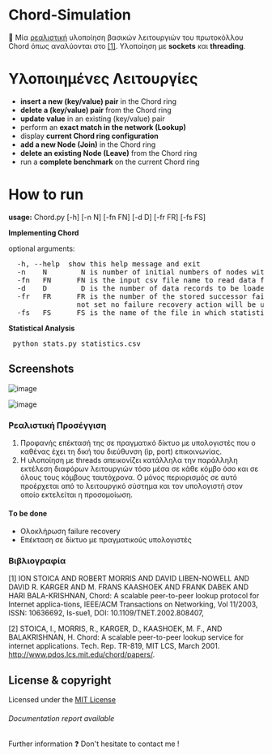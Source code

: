 # Chord-Simulation
:pushpin: Μία [ρεαλιστική](#Ρεαλιστική-Προσέγγιση) υλοποίηση βασικών λειτουργιών του πρωτοκόλλου Chord όπως αναλύονται στο [[1]](#Βιβλιογραφία). Υλοποίηση με **sockets** και **threading**. 

# Υλοποιημένες Λειτουργίες

- **insert a new (key/value) pair** in the Chord ring</br>
 - **delete a (key/value) pair** from the Chord ring</br>
 - **update value** in an existing (key/value) pair</br>
 - perform an **exact match in the network (Lookup)**</br>
 - display **current Chord ring configuration**</br>
 - **add a new Node (Join)** in the Chord ring</br>
 - **delete an existing Node (Leave)** from the Chord ring</br>
-  run a **complete benchmark** on the current Chord ring</br>

# How to run

**usage:** Chord.py [-h] [-n N] [-fn FN] [-d D] [-fr FR] [-fs FS]

**Implementing Chord**

optional arguments:
<pre>
  -h, --help  show this help message and exit
  -n 	N        N is number of initial numbers of nodes withing Chord ring
  -fn 	FN      FN is the input csv file name to read data from
  -d 	D        D is the number of data records to be loaded from the input csv file
  -fr 	FR      FR is the number of the stored successor failure recovery. If
                not set no failure recovery action will be used
  -fs 	FS      FS is the name of the file in which statistics will be written
</pre>

**Statistical Analysis**
<pre>
 python stats.py statistics.csv
</pre>

## Screenshots 

![image](https://user-images.githubusercontent.com/68953073/156058306-3662152d-975b-49fb-97cd-a5ec3cd5c0c3.png)

![image](https://user-images.githubusercontent.com/68953073/156058163-a632be0b-590d-45d1-8fa7-e1339c8fc380.png)

### Ρεαλιστική Προσέγγιση 
1.	Προφανής επέκτασή της σε πραγματικό δίκτυο με υπολογιστές που ο καθένας έχει τη δική του διεύθυνση (ip, port) επικοινωνίας.
2.	Η υλοποίηση με threads απεικονίζει κατάλληλα την παράλληλη εκτέλεση διαφόρων λειτουργιών τόσο μέσα σε κάθε κόμβο όσο και σε όλους τους κόμβους ταυτόχρονα. Ο μόνος περιορισμός σε αυτό προέρχεται από το λειτουργικό σύστημα και τον υπολογιστή στον οποίο εκτελείται η προσομοίωση.

#### Τo be done
- Ολοκλήρωση failure recovery
- Επέκταση σε δίκτυο με πραγματικούς υπολογιστές 


### Βιβλιογραφία

[1] ION STOICA AND ROBERT MORRIS AND DAVID LIBEN-NOWELL AND DAVID R. KARGER AND M. FRANS KAASHOEK AND FRANK DABEK AND HARI BALA-KRISHNAN, Chord: A scalable peer-to-peer lookup protocol for Internet applica-tions, IEEE/ACM Transactions on Networking, Vol 11/2003, ISSN: 10636692, Is-sue1, DOI: 10.1109/TNET.2002.808407,

[2] STOICA, I., MORRIS, R., KARGER, D., KAASHOEK, M. F., AND BALAKRISHNAN, H. Chord: A scalable peer-to-peer lookup service for internet applications. Tech. Rep. TR-819, MIT LCS, March 2001. http://www.pdos.lcs.mit.edu/chord/papers/.

## License & copyright 
Licensed under the [MIT License](LICENSE) 

###### Documentation report available 
Further information :question: Don't hesitate to contact me !
